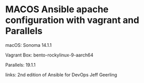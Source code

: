 # MACOS Ansible apache configuration with vagrant and Parallels

macOS: Sonoma 14.1.1

Vagrant Box: bento-rockylinux-9-aarch64

Parallels: 19.1.1

links: 2nd edition of Ansible for DevOps Jeff Geerling
